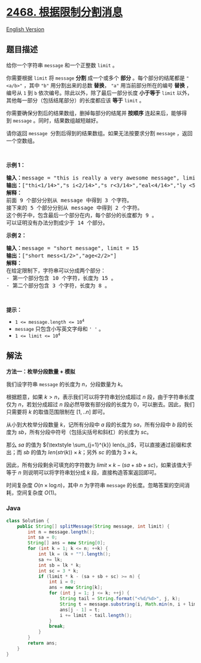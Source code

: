 # [2468. 根据限制分割消息](https://leetcode.cn/problems/split-message-based-on-limit)

[English Version](/solution/2400-2499/2468.Split%20Message%20Based%20on%20Limit/README_EN.md)

## 题目描述

<p>给你一个字符串&nbsp;<code>message</code>&nbsp;和一个正整数&nbsp;<code>limit</code>&nbsp;。</p>

<p>你需要根据 <code>limit</code>&nbsp;将&nbsp;<code>message</code> <strong>分割</strong>&nbsp;成一个或多个 <strong>部分</strong>&nbsp;。每个部分的结尾都是&nbsp;<code>"&lt;a/b&gt;"</code>&nbsp;，其中&nbsp;<code>"b"</code>&nbsp;用分割出来的总数 <b>替换</b>，&nbsp;<code>"a"</code>&nbsp;用当前部分所在的编号 <strong>替换</strong>&nbsp;，编号从&nbsp;<code>1</code>&nbsp;到&nbsp;<code>b</code>&nbsp;依次编号。除此以外，除了最后一部分长度 <strong>小于等于</strong>&nbsp;<code>limit</code>&nbsp;以外，其他每一部分（包括结尾部分）的长度都应该&nbsp;<strong>等于</strong>&nbsp;<code>limit</code>&nbsp;。</p>

<p>你需要确保分割后的结果数组，删掉每部分的结尾并<strong>&nbsp;按顺序&nbsp;</strong>连起来后，能够得到&nbsp;<code>message</code>&nbsp;。同时，结果数组越短越好。</p>

<p>请你返回<em>&nbsp;</em><code>message</code>&nbsp; 分割后得到的结果数组。如果无法按要求分割&nbsp;<code>message</code>&nbsp;，返回一个空数组。</p>

<p>&nbsp;</p>

<p><strong>示例 1：</strong></p>

<pre><b>输入：</b>message = "this is really a very awesome message", limit = 9
<b>输出：</b>["thi&lt;1/14&gt;","s i&lt;2/14&gt;","s r&lt;3/14&gt;","eal&lt;4/14&gt;","ly &lt;5/14&gt;","a v&lt;6/14&gt;","ery&lt;7/14&gt;"," aw&lt;8/14&gt;","eso&lt;9/14&gt;","me&lt;10/14&gt;"," m&lt;11/14&gt;","es&lt;12/14&gt;","sa&lt;13/14&gt;","ge&lt;14/14&gt;"]
<strong>解释：</strong>
前面 9 个部分分别从 message 中得到 3 个字符。
接下来的 5 个部分分别从 message 中得到 2 个字符。
这个例子中，包含最后一个部分在内，每个部分的长度都为 9 。
可以证明没有办法分割成少于 14 个部分。
</pre>

<p><strong>示例 2：</strong></p>

<pre><b>输入：</b>message = "short message", limit = 15
<b>输出：</b>["short mess&lt;1/2&gt;","age&lt;2/2&gt;"]
<strong>解释：</strong>
在给定限制下，字符串可以分成两个部分：
- 第一个部分包含 10 个字符，长度为 15 。
- 第二个部分包含 3 个字符，长度为 8 。
</pre>

<p>&nbsp;</p>

<p><strong>提示：</strong></p>

<ul>
	<li><code>1 &lt;= message.length &lt;= 10<sup>4</sup></code></li>
	<li><code>message</code>&nbsp;只包含小写英文字母和&nbsp;<code>' '</code>&nbsp;。</li>
	<li><code>1 &lt;= limit &lt;= 10<sup>4</sup></code></li>
</ul>

## 解法

**方法一：枚举分段数量 + 模拟**

我们设字符串 `message` 的长度为 $n$，分段数量为 $k$。

根据题意，如果 $k \gt n$，表示我们可以将字符串划分成超过 $n$ 段，由于字符串长度仅为 $n$，若划分成超过 $n$ 段必然导致有部分段的长度为 $0$，可以删去。因此，我们只需要将 $k$ 的取值范围限制在 $[1,.. n]$ 即可。

从小到大枚举分段数量 $k$，记所有分段中 $a$ 段的长度为 $sa$，所有分段中 $b$ 段的长度为 $sb$，所有分段中符号（包括尖括号和斜杠）的长度为 $sc$。

那么 $sa$ 的值为 ${\textstyle \sum_{j=1}^{k}} len(s_j)$，可以直接通过前缀和求出；而 $sb$ 的值为 $len(str(k)) \times k$；另外 $sc$ 的值为 $3 \times k$。

因此，所有分段剩余可填充的字符数为 $limit\times k - (sa + sb + sc)$，如果该值大于等于 $n$ 则说明可以将字符串划分成 $k$ 段，直接构造答案返回即可。

时间复杂度 $O(n\times \log n)$，其中 $n$ 为字符串 `message` 的长度。忽略答案的空间消耗，空间复杂度 $O(1)$。

### **Java**

```java
class Solution {
    public String[] splitMessage(String message, int limit) {
        int n = message.length();
        int sa = 0;
        String[] ans = new String[0];
        for (int k = 1; k <= n; ++k) {
            int lk = (k + "").length();
            sa += lk;
            int sb = lk * k;
            int sc = 3 * k;
            if (limit * k - (sa + sb + sc) >= n) {
                int i = 0;
                ans = new String[k];
                for (int j = 1; j <= k; ++j) {
                    String tail = String.format("<%d/%d>", j, k);
                    String t = message.substring(i, Math.min(n, i + limit - tail.length())) + tail;
                    ans[j - 1] = t;
                    i += limit - tail.length();
                }
                break;
            }
        }
        return ans;
    }
}
```
